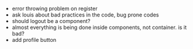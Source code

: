 - error throwing problem on register
- ask louis about bad practices in the code, bug prone codes
- should logout be a component?
- almost everything is being done inside components, not container. is it bad?
- add profile button